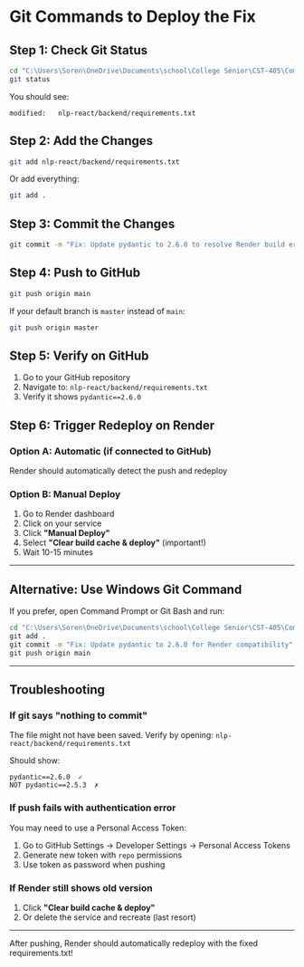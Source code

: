 # Git Commands to Deploy the Fix

## Step 1: Check Git Status
```bash
cd "C:\Users\Soren\OneDrive\Documents\school\College Senior\CST-405\Compiler\CST-435-Group\NLP"
git status
```

You should see:
```
modified:   nlp-react/backend/requirements.txt
```

## Step 2: Add the Changes
```bash
git add nlp-react/backend/requirements.txt
```

Or add everything:
```bash
git add .
```

## Step 3: Commit the Changes
```bash
git commit -m "Fix: Update pydantic to 2.6.0 to resolve Render build error"
```

## Step 4: Push to GitHub
```bash
git push origin main
```

If your default branch is `master` instead of `main`:
```bash
git push origin master
```

## Step 5: Verify on GitHub
1. Go to your GitHub repository
2. Navigate to: `nlp-react/backend/requirements.txt`
3. Verify it shows `pydantic==2.6.0`

## Step 6: Trigger Redeploy on Render

### Option A: Automatic (if connected to GitHub)
Render should automatically detect the push and redeploy

### Option B: Manual Deploy
1. Go to Render dashboard
2. Click on your service
3. Click **"Manual Deploy"**
4. Select **"Clear build cache & deploy"** (important!)
5. Wait 10-15 minutes

---

## Alternative: Use Windows Git Command
If you prefer, open Command Prompt or Git Bash and run:

```cmd
cd "C:\Users\Soren\OneDrive\Documents\school\College Senior\CST-405\Compiler\CST-435-Group\NLP"
git add .
git commit -m "Fix: Update pydantic to 2.6.0 for Render compatibility"
git push origin main
```

---

## Troubleshooting

### If git says "nothing to commit"
The file might not have been saved. Verify by opening:
`nlp-react/backend/requirements.txt`

Should show:
```
pydantic==2.6.0  ✓
NOT pydantic==2.5.3  ✗
```

### If push fails with authentication error
You may need to use a Personal Access Token:
1. Go to GitHub Settings → Developer Settings → Personal Access Tokens
2. Generate new token with `repo` permissions
3. Use token as password when pushing

### If Render still shows old version
1. Click **"Clear build cache & deploy"**
2. Or delete the service and recreate (last resort)

---

After pushing, Render should automatically redeploy with the fixed requirements.txt!
